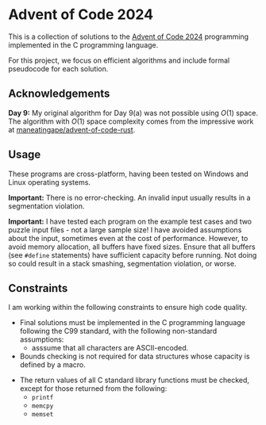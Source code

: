 <!-- README.md -->
<!-- Copyright (c) 2024-2025 Ishan Pranav -->
<!-- Licensed under the MIT license. -->

# Advent of Code 2024

This is a collection of solutions to the
[Advent of Code 2024](https://adventofcode.com/2024) programming implemented in
the C programming language.

For this project, we focus on efficient algorithms and include formal pseudocode
for each solution.

## Acknowledgements

**Day 9:** My original algorithm for Day 9(a) was not possible using $O(1)$
space. The algorithm with $O(1)$ space complexity comes from the impressive work
at [maneatingape/advent-of-code-rust](https://github.com/maneatingape/advent-of-code-rust).

## Usage

These programs are cross-platform, having been tested on Windows and Linux
operating systems.

**Important:** There is no error-checking. An invalid input usually results in a
segmentation violation.

**Important:** I have tested each program on the example test cases and two
puzzle input files - not a large sample size! I have avoided assumptions about
the input, sometimes even at the cost of performance. However, to avoid memory
allocation, all buffers have fixed sizes. Ensure that all buffers (see `#define`
statements) have sufficient capacity before running. Not doing so could result
in a stack smashing, segmentation violation, or worse.

## Constraints

I am working within the following constraints to ensure high code quality.

* Final solutions must be implemented in the C programming language following the C99 standard, with the following non-standard assumptions:
  * asssume that all characters are ASCII-encoded.
* Bounds checking is not required for data structures whose capacity is defined by a macro.
<!-- * Dynamic memory allocation is not permitted unless the following requirements are met:
  * the total amount of memory consumed exceeds 1 MB; and,
  * the size of the allocated space is known in advance. -->
* The return values of all C standard library functions must be checked, except for those returned from the following:
  * `printf`
  * `memcpy`
  * `memset`

